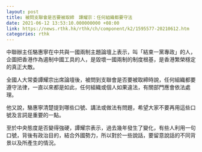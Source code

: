 ```yaml
---
layout: post
title: 被問支聯會是否要被取締　譚耀宗：任何組織都要守法
date: 2021-06-12 13:53:10.000000000 +08:00
link: https://news.rthk.hk/rthk/ch/component/k2/1595577-20210612.htm
categories: rthk
---
```


中聯辦主任駱惠寧在中共與一國兩制主題論壇上表示，叫「結束一黨專政」的人，企圖把香港作為遏制中國工具的人，是毀壞一國兩制的制度根基，是香港繁榮穩定的真正大敵。

全國人大常委譚耀宗出席論壇後，被問到支聯會是否要被取締時說，任何組織都要遵守法律，一直以來都是如此，任何組織或個人如果違法，有關部門應會依法處理。

他又說，駱惠寧清楚提到哪些口號、講法或做法有問題，希望大家不要再用這些口號及言詞是重要的一點。

至於中央態度是否變得強硬，譚耀宗表示，過去幾年發生了變化，有些人利用一句口號，背後有政治目的，結合外國勢力，所以對於一些說話，要留意說話的不同背景以及所產生的情況。
